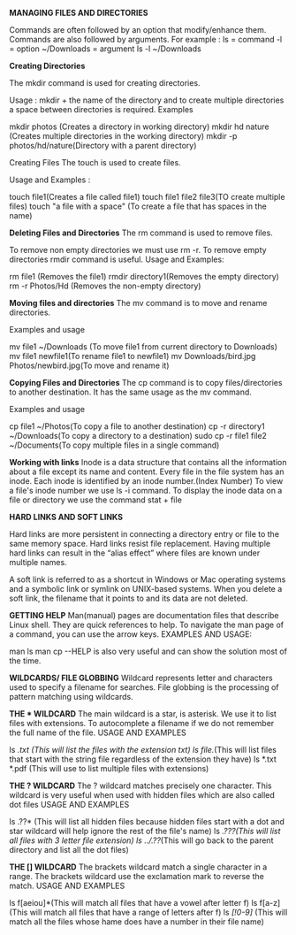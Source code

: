 **MANAGING FILES AND DIRECTORIES**

Commands are often followed by an option that modify/enhance them. Commands are also followed by arguments. For example : ls = command -l = option ~/Downloads = argument ls -l ~/Downloads

**Creating Directories**

The mkdir command is used for creating directories.

Usage : mkdir + the name of the directory and to create multiple directories a space between directories is required. Examples

mkdir photos (Creates a directory in working directory)
mkdir hd nature (Creates multiple directories in the working directory)
mkdir -p photos/hd/nature(Directory with a parent directory)

Creating Files
The touch is used to create files.

Usage and Examples :

touch file1(Creates a file called file1)
touch file1 file2 file3(TO create multiple files)
touch "a file with a space" (To create a file that has spaces in the name)

**Deleting Files and Directories**
The rm command is used to remove files.

To remove non empty directories we must use rm -r. To remove empty directories rmdir command is useful. Usage and Examples:

rm file1 (Removes the file1)
rmdir directory1(Removes the empty directory)
rm -r Photos/Hd (Removes the non-empty directory)

**Moving files and directories**
The mv command is to move and rename directories.

Examples and usage

mv file1 ~/Downloads (To move file1 from current directory to Downloads)
mv file1 newfile1(To rename file1 to newfile1)
mv Downloads/bird.jpg Photos/newbird.jpg(To move and rename it)

**Copying Files and Directories**
The cp command is to copy files/directories to another destination. It has the same usage as the mv command.

Examples and usage

cp file1 ~/Photos(To copy a file to another destination)
cp -r directory1 ~/Downloads(To copy a directory to a destination)
sudo cp -r file1 file2 ~/Documents(To copy multiple files in a single command)

**Working with links**
Inode is a data structure that contains all the information about a file except its name and content.
Every file in the file system has an inode.
Each inode is identified by an inode number.(Index Number)
To view a file's inode number we use ls -i command.
To display the inode data on a file or directory we use the command stat + file

**HARD LINKS AND SOFT LINKS**

Hard links are more persistent in connecting a directory entry or file to the same memory space. Hard links resist file replacement. Having multiple hard links can result in the “alias effect” where files are known under multiple names.

A soft link is referred to as a shortcut in Windows or Mac operating systems and a symbolic link or symlink on UNIX-based systems. When you delete a soft link, the filename that it points to and its data are not deleted.

**GETTING HELP**
Man(manual) pages are documentation files that describe Linux shell. They are quick references to help. To navigate the man page of a command, you can use the arrow keys. EXAMPLES AND USAGE:

man ls
man cp --HELP is also very useful and can show the solution most of the time.

**WILDCARDS/ FILE GLOBBING**
Wildcard represents letter and characters used to specify a filename for searches.
File globbing is the processing of pattern matching using wildcards.

**THE * WILDCARD**
The main wildcard is a star, is asterisk. We use it to list files with extensions. To autocomplete a filename if we do not remember the full name of the file. USAGE AND EXAMPLES

ls *.txt (This will list the files with the extension txt)
ls file.*(This will list files that start with the string file regardless of the extension they have)
ls *.txt *.pdf (This will use to list multiple files with extensions)

**THE ? WILDCARD**
The ? wildcard matches precisely one character. This wildcard is very useful when used with hidden files which are also called dot files USAGE AND EXAMPLES

ls .??* (This will list all hidden files because hidden files start with a dot and star wildcard will help ignore the rest of the file's name)
ls *.???(This will list all files with 3 letter file extension)
ls ../.??*(This will go back to the parent directory and list all the dot files)

**THE [] WILDCARD**
The brackets wildcard match a single character in a range. The brackets wildcard use the exclamation mark to reverse the match. USAGE AND EXAMPLES

ls f[aeiou]*(This will match all files that have a vowel after letter f)
ls f[a-z](This will match all files that have a range of letters after f)
ls *[!0-9]* (This will match all the files whose hame does have a number in their file name)




